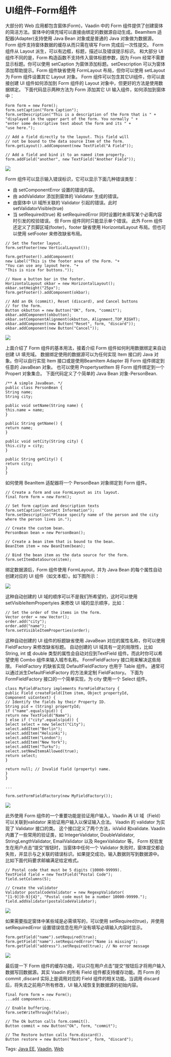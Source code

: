 # UI组件-Form组件

大部分的 Web 应用都包含窗体(Form)，Vaadin 中的 Form 组件提供了创建窗体的简洁方法。窗体中的填充域可以直接由绑定的数据源自动生成。BeamItem 适配器(Adapter)支持使用 Java Bean 对象或是普通的 Java 对象做为数据源。 Form 组件支持窗体数据的缓存从而只需在填写 Form 完成后一次性提交。
Form 组件从 Layout 派生，可以有边框，标题，描述以及错误提示标识。
和大部分 UI 组件不同的是，Form 构造函数不支持传入窗体标题参数，因为 From 经常不需要显示标题。你可以使用 setCaption 为窗体添加标题。setDescription 可以为窗体添加帮助提示。Form 组件缺省使用 FormLayout 布局，但你可以使用 setLayout 为 Form 组件设置其它 Layout 对象。
Form 组件可以包含其它UI组件，你可以直接创建 UI 组件如何添加到 Form 组件的 Layout 对象中，但更好的方法是使用数据绑定。
下面代码显示两种方法为 Form 添加其它 UI 输入组件，如何添加到窗体中：

```
Form form = new Form();
form.setCaption("Form Caption");
form.setDescription("This is a description of the Form that is " +
"displayed in the upper part of the form. You normally " +
"enter some descriptive text about the form and its " +
"use here.");

// Add a field directly to the layout. This field will
// not be bound to the data source Item of the form.
form.getLayout().addComponent(new TextField("A Field"));

// Add a field and bind it to an named item property.
form.addField("another", new TextField("Another Field"));
```

![](images/59.png)

Form 组件可以显示输入错误标识，它可以显示下面几种错误类型：

- 由 setComponentError 设置的错误内容。
- 由 addValidator 添加到窗体的 Validator 生成的错误。
- 由窗体中 UI 域所关联的 Validator 引起的错误。此时 setValidatorVisible(true)
- 当 setRequired(true) 和 setRequiredError 同时设置时未填写某个必需内容时引发的校验错误。
但 Form 组件同时只能显示单个错误。
此外 Form 组件还定义了页脚区域(footer)，footer 缺省使用 HorizontalLayout 布局。但也可以使用 setFooter 来修改缺省布局。

```
// Set the footer layout.
form.setFooter(new VerticalLayout());

form.getFooter().addComponent(
new Label("This is the footer area of the Form. "+
"You can use any layout here. "+
"This is nice for buttons."));

// Have a button bar in the footer.
HorizontalLayout okbar = new HorizontalLayout();
okbar.setHeight("25px");
form.getFooter().addComponent(okbar);

// Add an Ok (commit), Reset (discard), and Cancel buttons
// for the form.
Button okbutton = new Button("OK", form, "commit");
okbar.addComponent(okbutton);
okbar.setComponentAlignment(okbutton, Alignment.TOP_RIGHT);
okbar.addComponent(new Button("Reset", form, "discard"));
okbar.addComponent(new Button("Cancel"));
```

![](images/60.png)

上面介绍了 Form 组件的基本用法，接着介绍 Form 组件如何利用数据绑定来自动创建 UI 填充域。
数据绑定使用的数据源可以为任何实现 Item 接口的 Java 对象。你可以自行实现 Item 接口或是使用BeamItem Adapter 将 Form 组件绑定到任意的 JavaBean 对象。 也可以使用 PropertysetItem 将 Form 组件绑定到一个 Propert 对象集合。
下面代码定义了个简单的 Java Bean 对象-PersonBean.

```
/** A simple JavaBean. */
public class PersonBean {
String name;
String city;

public void setName(String name) {
this.name = name;
}

public String getName() {
return name;
}

public void setCity(String city) {
this.city = city;
}

public String getCity() {
return city;
}
}
```

如何使用 BeanItem 适配器将一个 PersonBean 对象绑定到 Form 组件。

```
// Create a form and use FormLayout as its layout.
final Form form = new Form();

// Set form caption and description texts
form.setCaption("Contact Information");
form.setDescription("Please specify name of the person and the city where the person lives in.");

// Create the custom bean.
PersonBean bean = new PersonBean();

// Create a bean item that is bound to the bean.
BeanItem item = new BeanItem(bean);

// Bind the bean item as the data source for the form.
form.setItemDataSource(item);
```

绑定数据源后，Form 组件使用 FormLayout，并为 Java Bean 的每个属性自动创建对应的 UI 组件（如文本框）。如下图所示：

![](images/61.png)

这种自动创建的 UI 域的顺序可以不是我们所希望的，这时可以使用 setVisibleItemPropertyies 来修改 UI 域的显示顺序，比如：

```
// Set the order of the items in the form.
Vector order = new Vector();
order.add("city");
order.add("name");
form.setVisibleItemProperties(order);
```

这种自动创建的 UI 组件的标题缺省使用 JavaBean 对应的属性名称，你可以使用 FieldFactory 来修改缺省标题。
自动创建的 UI 域具有一定的局限性，比如 String, int 或 double 类型的属性会自动对应到TextField 组件。而此时你可以希望使用 Combo 组件来输入城市名称。 FormFieldFactory 接口用来解决这些局限。
FieldFactory 的缺省实现 DefaultFieldFactory 也用于 Table 组件。 通常可以通过派生DefaultFieldFactory 的方法来定制 FieldFactory。
下面为 FormFieldFactory 接口的一个简单实现，为 city 使用一个 Select 组件。

```
class MyFieldFactory implements FormFieldFactory {
public Field createField(Item item, Object propertyId,
Component uiContext) {
// Identify the fields by their Property ID.
String pid = (String) propertyId;
if ("name".equals(pid)) {
return new TextField("Name");
} else if ("city".equals(pid)) {
Select select = new Select("City");
select.addItem("Berlin");
select.addItem("Helsinki");
select.addItem("London");
select.addItem("New York");
select.addItem("Turku");
select.setNewItemsAllowed(true);
return select;
}

return null; // Invalid field (property) name.
}
}

...

form.setFormFieldFactory(new MyFieldFactory());
```

![](images/62.png)

此外使用 Form 组件的一个重要功能是验证用户输入，Vaadin 再 UI 域（Field）可以关联到validator 来验证用户输入以保证输入合法。
Vaadin 的 validator 为实现了 Validator 接口的类。 这个接口定义了两个方法，isValid 和validate.
Vaadin 内置了一些常用的验证类，如 IntegerValidator, DoubleValidator, StringLengthValidator, EmailValidator 以及 RegexValidator 等。
Form 校验发生在用户点击“提交”按钮时，当窗体中任何一个 Validator 失败时，窗体提交都会失败，并显示与之关联的错误标识。如果提交成功，输入数据则写到数据源中。
比如下面代码要求邮编满足给定格式。

```
// Postal code that must be 5 digits (10000-99999).
TextField field = new TextField("Postal Code");
field.setColumns(5);

// Create the validator
Validator postalCodeValidator = new RegexpValidator(
"[1-9][0-9]{4}", "Postal code must be a number 10000-99999.");
field.addValidator(postalCodeValidator);
```

![](images/63.png)

如果需要指定窗体中某些域是必需填写的，可以使用 setRequired(true)，并使用setRequiredError 设置错误信息在用户没有填写必填输入内容时显示。

```
form.getField("name").setRequired(true);
form.getField("name").setRequiredError("Name is missing");
form.getField("address").setRequired(true); // No error message
```

![](images/64.png)

最后提一下 Form 组件的缓存功能，可以只在用户点击”提交“按钮后才将用户输入数据写回数据源。其实 Vaadin 的所有 Field 组件都支持缓存功能。而 Form 的 commit ,discard 实际上是调用对应的 Field 组件的相关功能。当调用 discard 后，将失去之前用户所有修改，UI 输入域恢复到数据源的初始内容。

```
final Form form = new Form();
...add components...

// Enable buffering.
form.setWriteThrough(false);

// The Ok button calls form.commit().
Button commit = new Button("Ok", form, "commit");

// The Restore button calls form.discard().
Button restore = new Button("Restore", form, "discard");
```

Tags: [Java EE](http://www.imobilebbs.com/wordpress/archives/tag/java-ee), [Vaadin](http://www.imobilebbs.com/wordpress/archives/tag/vaadin), [Web](http://www.imobilebbs.com/wordpress/archives/tag/web)